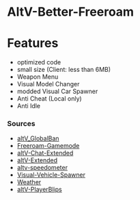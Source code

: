 # AltV-Better-Freeroam

# Features
- optimized code
- small size (Client: less than 6MB)
- Weapon Menu
- Visual Model Changer
- modded Visual Car Spawner
- Anti Cheat (Local only)
- Anti Idle

### Sources
- [altV_GlobalBan](https://github.com/VnX-SolidSnake/altV_GlobalBan)
- [Freeroam-Gamemode](https://github.com/altV-Resources-by-Neta/Freeroam-Gamemode)
- [altV-Chat-Extended](https://github.com/Stuyk/altV-Chat-Extended)
- [altV-Extended](https://github.com/Stuyk/altV-Extended)
- [altv-speedometer](https://github.com/Blackbandit1804/altV-speedometer)
- [Visual-Vehicle-Spawner](https://github.com/dusieq95/Visual-Vehicle-Spawner)
- [Weather](https://github.com/MateqB/altv-os-weather-time-sync)
- [altV-PlayerBlips](https://github.com/VnX-SolidSnake/altV-PlayerBlips)
